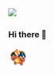 <img src="/img/assets/cpu(1).svg">

### Hi there 👋

<img src="/img/assets/charizard.gif" width='40px' height='40px'>

<!--
**renan-nixdorf/renan-nixdorf** is a ✨ _special_ ✨ repository because its `README.md` (this file) appears on your GitHub profile.

Here are some ideas to get you started:

- 🔭 I’m currently working on ...
- 🌱 I’m currently learning ...
- 👯 I’m looking to collaborate on ...
- 🤔 I’m looking for help with ...
- 💬 Ask me about ...
- 📫 How to reach me: ...
- 😄 Pronouns: ...
- ⚡ Fun fact: ...
-->
